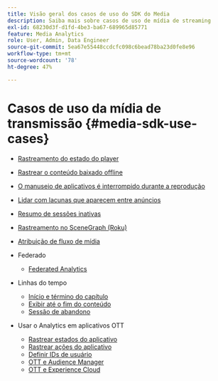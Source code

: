 ```yaml
---
title: Visão geral dos casos de uso do SDK do Media
description: Saiba mais sobre casos de uso de mídia de streaming
exl-id: 68230d3f-d1fd-4be3-ba67-689965d85771
feature: Media Analytics
role: User, Admin, Data Engineer
source-git-commit: 5ea67e55448ccdcfc098c6bead78ba23d0fe8e96
workflow-type: tm+mt
source-wordcount: '78'
ht-degree: 47%

---
```


# Casos de uso da mídia de transmissão {#media-sdk-use-cases}

* [Rastreamento do estado do player](/help/use-cases/player-state-tracking/player-state-overview.md)
* [Rastrear o conteúdo baixado offline](using/media-use-cases/track-downloaded-content.html)
* [O manuseio de aplicativos é interrompido durante a reprodução](/help/use-cases/cookbook/app-interrupts.md)
* [Lidar com lacunas que aparecem entre anúncios](/help/use-cases/cookbook/fix-ad-play-ad.md)
* [Resumo de sessões inativas](/help/use-cases/cookbook/resuming-inactive.md)
* [Rastreamento no SceneGraph (Roku)](/help/use-cases/cookbook/sdk-track-scenegraph.md)
* [Atribuição de fluxo de mídia](/help/use-cases/media-analytics-cookbook/media-dimensions.md)

* Federado
   * [Federated Analytics](/help/use-cases/federated-analytics.md)

* Linhas do tempo
   * [Início e término do capítulo](/help/use-cases/timelines/chapter-start-end.md)
   * [Exibir até o fim do conteúdo](/help/use-cases/timelines/view-to-end-of-content.md)
   * [Sessão de abandono](/help/use-cases/timelines/user-abandons-session.md)

* Usar o Analytics em aplicativos OTT
   * [Rastrear estados do aplicativo](/help/use-cases/analytics-with-ott/track-app-states.md)
   * [Rastrear ações do aplicativo](/help/use-cases/analytics-with-ott/track-app-actions.md)
   * [Definir IDs de usuário](/help/use-cases/analytics-with-ott/set-user-ids.md)
   * [OTT e Audience Manager ](/help/use-cases/analytics-with-ott/ott-am.md)
   * [OTT e Experience Cloud ](/help/use-cases/analytics-with-ott/ott-experience-cloud.md)
